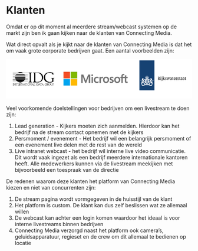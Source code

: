 # Klanten

Omdat er op dit moment al meerdere stream/webcast systemen op de markt zijn ben ik gaan kijken naar de klanten van Connecting Media. 

Wat direct opvalt als je kijkt naar de klanten van Connecting Media is dat het om vaak grote corporate bedrijven gaat. Een aantal voorbeelden zijn:  


![](../.gitbook/assets/klanten.png)

Veel voorkomende doelstellingen voor bedrijven om een livestream te doen zijn:

1. Lead generation - Kijkers moeten zich aanmelden. Hierdoor kan het bedrijf na de stream contact opnemen met de kijkers
2. Persmoment / evenement - Het bedrijf wil een belangrijk persmoment of een evenement live delen met de rest van de wereld
3. Live intranet webcast - het bedrijf wil interne live video communicatie. Dit wordt vaak ingezet als een bedrijf meerdere internationale kantoren heeft. Alle medewerkers kunnen via de livestream meekijken met bijvoorbeeld een toespraak van de directie 

De redenen waarom deze klanten het platform van Connecting Media kiezen en niet van concurrenten zijn:

1. De stream pagina wordt vormgegeven in de huisstijl van de klant 
2. Het platform is custom. De klant kan dus zelf beslissen wat ze allemaal willen 
3. De webcast kan achter een login komen waardoor het ideaal is voor interne livestreams binnen bedrijven 
4. Connecting Media verzorgd naast het platform ook camera’s, geluidsapparatuur, regieset en de crew om dit allemaal te bedienen op locatie

